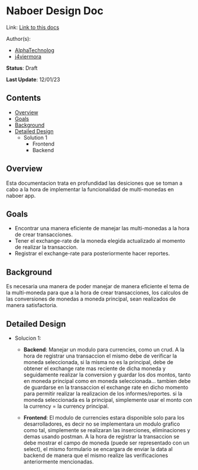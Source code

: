 <!-- Recommended reading -->
<!-- https://www.freecodecamp.org/news/how-to-write-a-good-software-design-document-66fcf019569c/ -->

# Naboer Design Doc
Link: [Link to this docs](#)

Author(s):
- [AlphaTechnolog](https://github.com/AlphaTechnolog)
- [j4viermora](https://github.com/j4viermora)

**Status**: Draft

**Last Update**: 12/01/23

## Contents

- [Overview](#overview)
- [Goals](#goals)
- [Background](#background)
- [Detailed Design](#detailed-design)
    - Solution 1
        - Frontend
        - Backend

## Overview

Esta documentacion trata en profundidad las desiciones que se toman a cabo
a la hora de implementar la funcionalidad de multi-monedas en naboer app.

## Goals

- Encontrar una manera eficiente de manejar las multi-monedas a la hora de crear transacciones.
- Tener el exchange-rate de la moneda elegida actualizado al momento de realizar la transaccion.
- Registrar el exchange-rate para posteriormente hacer reportes.

## Background

Es necesaria una manera de poder manejar de manera eficiente el tema de la multi-moneda para que a la hora
de crear transacciones, los calculos de las conversiones de monedas a moneda principal, sean realizados de manera satisfactoria.

## Detailed Design

- Solucion 1:

    - **Backend**: Manejar un modulo para currencies, como un crud. A la hora de registrar una transaccion el mismo debe
    de verificar la moneda seleccionada, si la misma no es la principal, debe de obtener el exchange rate mas reciente de dicha moneda y
    seguidamente realizar la conversion y guardar los dos montos, tanto en moneda principal como en moneda seleccionada...
    tambien debe de guardarse en la transaccion el exchange rate en dicho momento para permitir realizar la realizacion de los
    informes/reportes. si la moneda seleccionada es la principal, simplemente usar el monto con la currency = la currency principal.

    - **Frontend**: El modulo de currencies estara disponible solo para los desarrolladores, es decir no se implementara un modulo
    grafico como tal, simplemente se realizaran las inserciones, eliminaciones y demas usando postman. A la hora de registrar la transaccion
    se debe mostrar el campo de moneda (puede ser representado con un select), el mismo formulario se encargara de enviar la data al backend
    de manera que el mismo realize las verificaciones anteriormente mencionadas.
